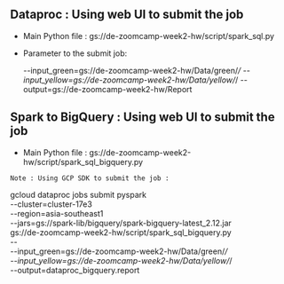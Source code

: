 ## Dataproc : Using web UI to submit the job
- Main Python file :
    gs://de-zoomcamp-week2-hw/script/spark_sql.py

- Parameter to the submit job:
 
   --input_green=gs://de-zoomcamp-week2-hw/Data/green/*/
   --input_yellow=gs://de-zoomcamp-week2-hw/Data/yellow/*/
   --output=gs://de-zoomcamp-week2-hw/Report



## Spark to BigQuery : Using web UI to submit the job

- Main Python file :
    gs://de-zoomcamp-week2-hw/script/spark_sql_bigquery.py


` Note : Using GCP SDK to submit the job : ` 

gcloud dataproc jobs submit pyspark \
    --cluster=cluster-17e3 \
    --region=asia-southeast1	\
    --jars=gs://spark-lib/bigquery/spark-bigquery-latest_2.12.jar \
    gs://de-zoomcamp-week2-hw/script/spark_sql_bigquery.py  \
    -- \
        --input_green=gs://de-zoomcamp-week2-hw/Data/green/*/  \
        --input_yellow=gs://de-zoomcamp-week2-hw/Data/yellow/*/ \
        --output=dataproc_bigquery.report